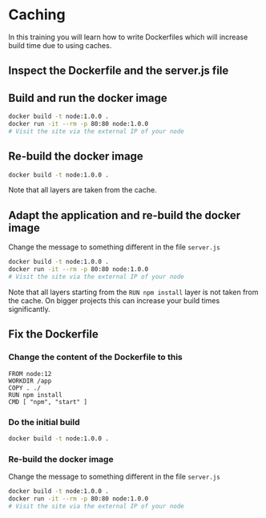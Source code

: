 # Caching

In this training you will learn how to write Dockerfiles which will increase build time due to using caches.

## Inspect the Dockerfile and the server.js file

## Build and run the docker image

```bash
docker build -t node:1.0.0 .
docker run -it --rm -p 80:80 node:1.0.0
# Visit the site via the external IP of your node
```

## Re-build the docker image

```bash
docker build -t node:1.0.0 .
```

Note that all layers are taken from the cache.

## Adapt the application and re-build the docker image

Change the message to something different in the file `server.js`

```bash
docker build -t node:1.0.0 .
docker run -it --rm -p 80:80 node:1.0.0
# Visit the site via the external IP of your node
```

Note that all layers starting from the `RUN npm install` layer is not taken from the cache. On bigger projects this can increase your build times significantly. 

## Fix the Dockerfile

### Change the content of the Dockerfile to this

```docker
FROM node:12
WORKDIR /app
COPY . ./
RUN npm install
CMD [ "npm", "start" ]
```

### Do the initial build

```bash
docker build -t node:1.0.0 .
```

### Re-build the docker image

Change the message to something different in the file `server.js`

```bash
docker build -t node:1.0.0 .
docker run -it --rm -p 80:80 node:1.0.0
# Visit the site via the external IP of your node
```
